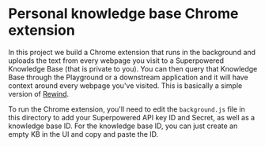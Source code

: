 # Personal knowledge base Chrome extension

In this project we build a Chrome extension that runs in the background and uploads the text from every webpage you visit to a Superpowered Knowledge Base (that is private to you). You can then query that Knowledge Base through the Playground or a downstream application and it will have context around every webpage you've visited. This is basically a simple version of [Rewind](https://rewind.ai).

To run the Chrome extension, you'll need to edit the `background.js` file in this directory to add your Superpowered API key ID and Secret, as well as a knowledge base ID. For the knowledge base ID, you can just create an empty KB in the UI and copy and paste the ID.
